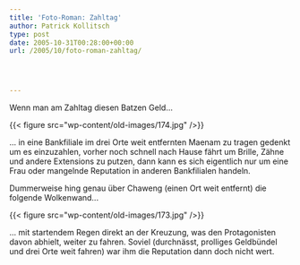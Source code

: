 ```yaml
---
title: 'Foto-Roman: Zahltag'
author: Patrick Kollitsch
type: post
date: 2005-10-31T00:28:00+00:00
url: /2005/10/foto-roman-zahltag/




---
```

Wenn man am Zahltag diesen Batzen Geld...

{{< figure src="wp-content/old-images/174.jpg" />}}

... in eine Bankfiliale im drei Orte weit entfernten Maenam zu tragen gedenkt um es einzuzahlen, vorher noch schnell nach Hause fährt um Brille, Zähne und andere Extensions zu putzen, dann kann es sich eigentlich nur um eine Frau oder mangelnde Reputation in anderen Bankfilialen handeln.

Dummerweise hing genau über Chaweng (einen Ort weit entfernt) die folgende Wolkenwand...

{{< figure src="wp-content/old-images/173.jpg" />}}

... mit startendem Regen direkt an der Kreuzung, was den Protagonisten davon abhielt, weiter zu fahren. Soviel (durchnässt, prolliges Geldbündel und drei Orte weit fahren) war ihm die Reputation dann doch nicht wert.
